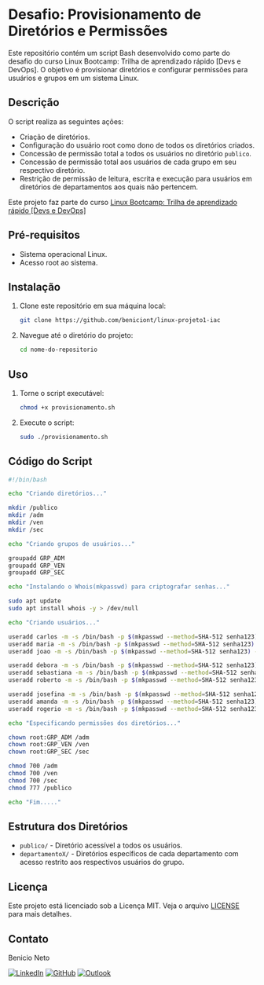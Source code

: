 # Desafio: Provisionamento de Diretórios e Permissões

Este repositório contém um script Bash desenvolvido como parte do desafio do curso Linux Bootcamp: Trilha de aprendizado rápido [Devs e DevOps]. O objetivo é provisionar diretórios e configurar permissões para usuários e grupos em um sistema Linux.

## Descrição

O script realiza as seguintes ações:
- Criação de diretórios.
- Configuração do usuário root como dono de todos os diretórios criados.
- Concessão de permissão total a todos os usuários no diretório `publico`.
- Concessão de permissão total aos usuários de cada grupo em seu respectivo diretório.
- Restrição de permissão de leitura, escrita e execução para usuários em diretórios de departamentos aos quais não pertencem.

Este projeto faz parte do curso [Linux Bootcamp: Trilha de aprendizado rápido [Devs e DevOps]](https://www.udemy.com/share/1095jW3@262ouoHUrcTijrlGsM636JonZnFSrUtUqHK9g7G3z4pa_nRexlN45xfE9G0QZUNc/)

## Pré-requisitos

- Sistema operacional Linux.
- Acesso root ao sistema.

## Instalação

1. Clone este repositório em sua máquina local:
    ```sh
    git clone https://github.com/beniciont/linux-projeto1-iac

    ```

2. Navegue até o diretório do projeto:
    ```sh
    cd nome-do-repositorio
    ```

## Uso

1. Torne o script executável:
    ```sh
    chmod +x provisionamento.sh
    ```

2. Execute o script:
    ```sh
    sudo ./provisionamento.sh
    ```

## Código do Script

```bash
#!/bin/bash

echo "Criando diretórios..."

mkdir /publico
mkdir /adm
mkdir /ven
mkdir /sec

echo "Criando grupos de usuários..."

groupadd GRP_ADM
groupadd GRP_VEN
groupadd GRP_SEC

echo "Instalando o Whois(mkpasswd) para criptografar senhas..."

sudo apt update
sudo apt install whois -y > /dev/null

echo "Criando usuários..."

useradd carlos -m -s /bin/bash -p $(mkpasswd --method=SHA-512 senha123) -G GRP_ADM
useradd maria -m -s /bin/bash -p $(mkpasswd --method=SHA-512 senha123) -G GRP_ADM
useradd joao -m -s /bin/bash -p $(mkpasswd --method=SHA-512 senha123) -G GRP_ADM

useradd debora -m -s /bin/bash -p $(mkpasswd --method=SHA-512 senha123) -G GRP_VEN
useradd sebastiana -m -s /bin/bash -p $(mkpasswd --method=SHA-512 senha123) -G GRP_VEN
useradd roberto -m -s /bin/bash -p $(mkpasswd --method=SHA-512 senha123) -G GRP_VEN

useradd josefina -m -s /bin/bash -p $(mkpasswd --method=SHA-512 senha123) -G GRP_SEC
useradd amanda -m -s /bin/bash -p $(mkpasswd --method=SHA-512 senha123) -G GRP_SEC
useradd rogerio -m -s /bin/bash -p $(mkpasswd --method=SHA-512 senha123) -G GRP_SEC

echo "Especificando permissões dos diretórios..."

chown root:GRP_ADM /adm
chown root:GRP_VEN /ven
chown root:GRP_SEC /sec

chmod 700 /adm
chmod 700 /ven
chmod 700 /sec
chmod 777 /publico

echo "Fim....."
```

## Estrutura dos Diretórios

- `publico/` - Diretório acessível a todos os usuários.
- `departamentoX/` - Diretórios específicos de cada departamento com acesso restrito aos respectivos usuários do grupo.

## Licença

Este projeto está licenciado sob a Licença MIT. Veja o arquivo [LICENSE](LICENSE) para mais detalhes.

## Contato

Benicio Neto

[![LinkedIn](https://img.shields.io/badge/LinkedIn-000?style=for-the-badge&logo=linkedin&logoColor=0E76A8)](https://www.linkedin.com/in/benicio-neto/)
[![GitHub](https://img.shields.io/badge/GitHub-000?style=for-the-badge&logo=github&logoColor=white)](https://github.com/beniciont)
[![Outlook](https://img.shields.io/badge/Email-000?style=for-the-badge&logo=microsoft-outlook&logoColor=0078D4)](mailto:benicio.neto@outlook.com)

